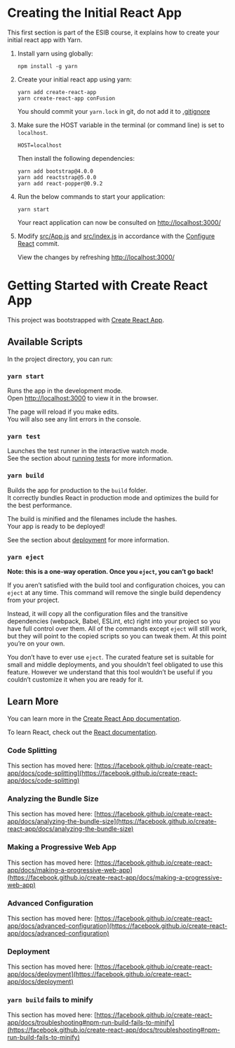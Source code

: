 
# Creating the Initial React App

This first section is part of the ESIB course, it explains how to create your initial react app with Yarn.

1. Install yarn using globally:

    ```[bash]
    npm install -g yarn
    ```

2. Create your initial react app using yarn:

    ```[bash]
    yarn add create-react-app
    yarn create-react-app conFusion
    ```

    You should commit your ```yarn.lock``` in git, do not add it to [.gitignore](.gitignore)

3. Make sure the HOST variable in the terminal (or command line) is set to ```localhost```.

    ```[bash]
    HOST=localhost
    ```

    Then install the following dependencies:
 
    ```[bash]
    yarn add bootstrap@4.0.0
    yarn add reactstrap@5.0.0
    yarn add react-popper@0.9.2
    ```

4. Run the below commands to start your application:

    ```[bash]
    yarn start
    ```

    Your react application can now be consulted on [http://localhost:3000/](http://localhost:3000/)

5. Modify [src/App.js](https://github.com/JBakouny/React/commit/6c8c6a9316068be38928b31de1580194f98cf8fd#diff-3d74dddefb6e35fbffe3c76ec0712d5c416352d9449e2fcc8210a9dee57dff67) and [src/index.js](https://github.com/JBakouny/React/commit/6c8c6a9316068be38928b31de1580194f98cf8fd#diff-bfe9874d239014961b1ae4e89875a6155667db834a410aaaa2ebe3cf89820556) in accordance with the [Configure React](https://github.com/JBakouny/React/commit/6c8c6a9316068be38928b31de1580194f98cf8fd) commit.

    View the changes by refreshing [http://localhost:3000/](http://localhost:3000/)


# Getting Started with Create React App

This project was bootstrapped with [Create React App](https://github.com/facebook/create-react-app).

## Available Scripts

In the project directory, you can run:

### `yarn start`

Runs the app in the development mode.\
Open [http://localhost:3000](http://localhost:3000) to view it in the browser.

The page will reload if you make edits.\
You will also see any lint errors in the console.

### `yarn test`

Launches the test runner in the interactive watch mode.\
See the section about [running tests](https://facebook.github.io/create-react-app/docs/running-tests) for more information.

### `yarn build`

Builds the app for production to the `build` folder.\
It correctly bundles React in production mode and optimizes the build for the best performance.

The build is minified and the filenames include the hashes.\
Your app is ready to be deployed!

See the section about [deployment](https://facebook.github.io/create-react-app/docs/deployment) for more information.

### `yarn eject`

**Note: this is a one-way operation. Once you `eject`, you can’t go back!**

If you aren’t satisfied with the build tool and configuration choices, you can `eject` at any time. This command will remove the single build dependency from your project.

Instead, it will copy all the configuration files and the transitive dependencies (webpack, Babel, ESLint, etc) right into your project so you have full control over them. All of the commands except `eject` will still work, but they will point to the copied scripts so you can tweak them. At this point you’re on your own.

You don’t have to ever use `eject`. The curated feature set is suitable for small and middle deployments, and you shouldn’t feel obligated to use this feature. However we understand that this tool wouldn’t be useful if you couldn’t customize it when you are ready for it.

## Learn More

You can learn more in the [Create React App documentation](https://facebook.github.io/create-react-app/docs/getting-started).

To learn React, check out the [React documentation](https://reactjs.org/).

### Code Splitting

This section has moved here: [https://facebook.github.io/create-react-app/docs/code-splitting](https://facebook.github.io/create-react-app/docs/code-splitting)

### Analyzing the Bundle Size

This section has moved here: [https://facebook.github.io/create-react-app/docs/analyzing-the-bundle-size](https://facebook.github.io/create-react-app/docs/analyzing-the-bundle-size)

### Making a Progressive Web App

This section has moved here: [https://facebook.github.io/create-react-app/docs/making-a-progressive-web-app](https://facebook.github.io/create-react-app/docs/making-a-progressive-web-app)

### Advanced Configuration

This section has moved here: [https://facebook.github.io/create-react-app/docs/advanced-configuration](https://facebook.github.io/create-react-app/docs/advanced-configuration)

### Deployment

This section has moved here: [https://facebook.github.io/create-react-app/docs/deployment](https://facebook.github.io/create-react-app/docs/deployment)

### `yarn build` fails to minify

This section has moved here: [https://facebook.github.io/create-react-app/docs/troubleshooting#npm-run-build-fails-to-minify](https://facebook.github.io/create-react-app/docs/troubleshooting#npm-run-build-fails-to-minify)
